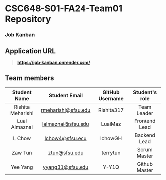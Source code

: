 # CSC648-S01-FA24-Team01 Repository

### Job Kanban

## Application URL 

>**https://job-kanban.onrender.com/**

## Team members

| **Student Name**    | **Student Email**   | **GitHub Username** | **Student's role** |
| :----------:        | :-----------:       | :-------------: | :------------: |
| Rishita Meharishi   |  rmeharishi@sfsu.edu          |   Rishita317    |  Team Leader   |
| Luai Almaznai       |  lalmaznai@sfsu.edu |   LuaiMaz     |  Frontend Lead  |
| L Chow              |  lchow4@sfsu.edu    |   lchowGH     |  Backend Lead   |
| Zaw Tun             |  ztun@sfsu.edu        |   terrytun    |  Scrum Master   |
| Yee Yang            |  yyang31@sfsu.edu    |   Y-Y1Q       |  Github Master   |
